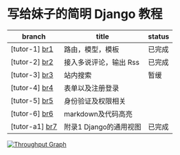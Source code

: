 # 写给妹子的简明 Django 教程

|branch          |title                  |status|
|----------------|-----------------------|------|
|[tutor-1] [br1] |路由，模型，模板       |已完成|
|[tutor-2] [br2] |接入多说评论，输出 Rss |已完成|
|[tutor-3] [br3] |站内搜索               |暂缓  |
|[tutor-4] [br4] |表单以及注册登录       |      |
|[tutor-5] [br5] |身份验证及权限相关     |      |
|[tutor-6] [br6] |markdown及代码高亮     |      |
|[tutor-a1] [br7]|附录1 Django的通用视图 |已完成|

[br1]: https://github.com/halfcrazy/django-simple-tutorial/tree/tutor-1
[br2]: https://github.com/halfcrazy/django-simple-tutorial/tree/tutor-2
[br3]: https://github.com/halfcrazy/django-simple-tutorial/tree/tutor-3
[br4]: https://github.com/halfcrazy/django-simple-tutorial/tree/tutor-4
[br5]: https://github.com/halfcrazy/django-simple-tutorial/tree/tutor-5
[br6]: https://github.com/halfcrazy/django-simple-tutorial/tree/tutor-6
[br7]: https://github.com/halfcrazy/django-simple-tutorial/tree/tutor-a1

[![Throughput Graph](https://graphs.waffle.io/halfcrazy/django-simple-tutorial/throughput.svg)](https://waffle.io/halfcrazy/django-simple-tutorial/metrics)
